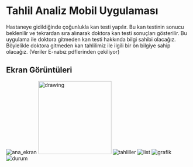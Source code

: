 # Tahlil Analiz Mobil Uygulaması

Hastaneye gidildiğinde çoğunlukla kan testi yapılır. Bu kan testinin sonucu beklenilir ve tekrardan sıra alınarak doktora kan testi sonuçları gösterilir. Bu uygulama ile doktora gitmeden kan testi hakkında bilgi sahibi olacağız. Böylelikle doktora gitmeden kan tahlilimiz ile ilgili bir ön bilgiye sahip olacağız. (Veriler E-nabız pdflerinden çekiliyor)


## Ekran Görüntüleri

![ana_ekran](https://user-images.githubusercontent.com/70384088/176907881-135e4edc-9954-47eb-b539-e025426ac51c.png)
<img src="https://user-images.githubusercontent.com/70384088/176907881-135e4edc-9954-47eb-b539-e025426ac51c.png" alt="drawing" width="200"/>
![tahliller](https://user-images.githubusercontent.com/70384088/176907919-9877268f-6458-4796-97e6-0ec65a47b745.png)
![list](https://user-images.githubusercontent.com/70384088/176908157-2f4f4b01-fe32-42a2-b958-10c985b979e1.png)
![grafik](https://user-images.githubusercontent.com/70384088/176908165-c61a4c47-24d5-4905-a9e5-444674c826ec.png)
![durum](https://user-images.githubusercontent.com/70384088/176908174-93963be7-e141-4aed-8c3d-d4af0055bfe0.png)
